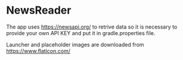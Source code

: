 # NewsReader

The app uses https://newsapi.org/ to retrive data so it is necessary to provide your own API KEY and put it in gradle.properties file.

Launcher and placeholder images are downloaded from https://www.flaticon.com/
